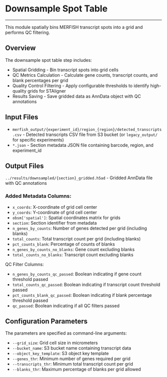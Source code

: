 # Downsample Spot Table
---
This module spatially bins MERFISH transcript spots into a  grid and performs QC filtering.

## Overview
The downsample spot table step includes:

- Spatial Gridding - Bin transcript spots into grid cells
- QC Metrics Calculation - Calculate gene counts, transcript counts, and blank percentages per grid
- Quality Control Filtering - Apply configurable thresholds to identify high-quality grids for STAligner 
- Results Saving - Save gridded data as AnnData object with QC annotations

## Input Files
- `merfish_output/{experiment_id}/region_{region}/detected_transcripts.csv` - Detected transcripts CSV file from S3 bucket (or `legacy_output/` for specific experiments)
- `*.json` - Section metadata JSON file containing barcode, region, and experiment_id

## Output Files
`../results/downsampled/{section}_gridded.h5ad` - Gridded AnnData file with QC annotations

### Added Metadata Columns:

- `x_coords`: X-coordinate of grid cell center
- `y_coords`: Y-coordinate of grid cell center
- `obsm['spatial']`: Spatial coordinates matrix for grids
- `section`: Section identifier from metadata
- `n_genes_by_counts`: Number of genes detected per grid (including blanks)
- `total_counts`: Total transcript count per grid (including blanks)
- `pct_counts_blank`: Percentage of counts of blanks
- `n_genes_by_counts_no_blanks`: Gene count excluding blanks
- `total_counts_no_blanks`: Transcript count excluding blanks

QC Filter Columns:
- `n_genes_by_counts_qc_passed`: Boolean indicating if gene count threshold passed
- `total_counts_qc_passed`: Boolean indicating if transcript count threshold passed
- `pct_counts_blank_qc_passed`: Boolean indicating if blank percentage threshold passed
- `qc_passed`: Boolean indicating if all QC filters passed

## Configuration Parameters
The parameters are specified as command-line arguments:
- `--grid_size`: Grid cell size in micrometers
- `--bucket_name`: S3 bucket name containing transcript data
- `--object_key_template`: S3 object key template
- `--genes_thr`: Minimum number of genes required per grid
- `--transcripts_thr`: Minimum total transcript count per grid
- `--blanks_thr`: Maximum percentage of blanks per grid allowed
